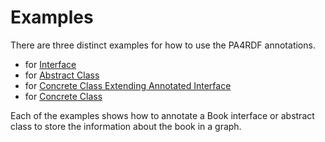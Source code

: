 Examples
========

There are three distinct examples for how to use the PA4RDF annotations.  

* for [Interface](./interface.html)
* for [Abstract Class](./abstractClass.html)
* for [Concrete Class Extending Annotated Interface](./concreteClass.html)
* for [Concrete Class](./concreteClassSubject.html)

Each of the examples shows how to annotate a Book interface or abstract class to store the 
information about the book in a graph.
